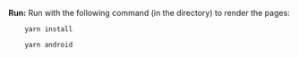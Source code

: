 **Run:**
Run with the following command (in the directory) to render the pages:

        yarn install

        yarn android

